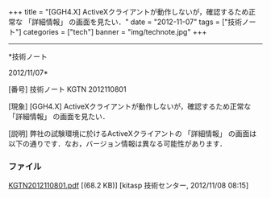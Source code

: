 ﻿+++
title = "[GGH4.X] ActiveXクライアントが動作しないが，確認するため正常な 「詳細情報」 の画面を見たい．"
date = "2012-11-07"
tags = ["技術ノート"]
categories = ["tech"]
banner = "img/technote.jpg"
+++

-----------------------------------------------------------------------------------------------------------------------------

*技術ノート

2012/11/07*


[番号]
技術ノート KGTN 2012110801

[現象]
[GGH4.X] ActiveXクライアントが動作しないが，確認するため正常な
「詳細情報」 の画面を見たい．

[説明]
弊社の試験環境に於けるActiveXクライアントの 「詳細情報」
の画面は以下の通りです．なお，バージョン情報は異なる可能性があります．


### ファイル

 
 


[KGTN2012110801.pdf](http://techreport.kitasp.net/attachments/download/1097/KGTN2012110801.pdf)
 [(68.2 KB)] [kitasp 技術センター, 2012/11/08
08:15]


 


 

